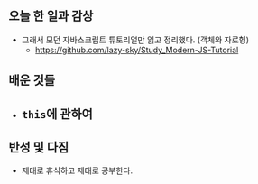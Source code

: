 ## 오늘 한 일과 감상
- 그래서 모던 자바스크립트 튜토리얼만 읽고 정리했다. (객체와 자료형)
  - https://github.com/lazy-sky/Study_Modern-JS-Tutorial

## 배운 것들
- `this`에 관하여
  - 
## 반성 및 다짐

- 제대로 휴식하고 제대로 공부한다.
